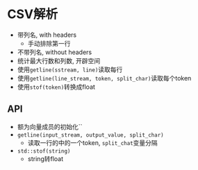 # CSV解析

- 带列名, with headers
    * 手动排除第一行
- 不带列名, without headers
- 统计最大行数和列数, 开辟空间
- 使用`getline(sstream, line)`读取每行
- 使用`getline(line_stream, token, split_char)`读取每个token
- 使用`stof(token)`转换成float


## API

- 额为向量成员的初始化``
- `getline(input_stream, output_value, split_char)`
    * 读取一行的中的一个token, `split_chat`变量分隔
- `std::stof(string)`
    * string转float

